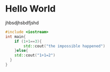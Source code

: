 # Hello World

jhbsdjhsbdfjshd

```c++
#include <iostream>
int main{
	if (1+1==3){
		std::cout("the impossible happened")
	}else{
    std::cout("1+1=2")
  }
}
```

